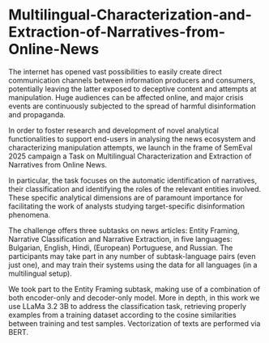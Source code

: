 # Multilingual-Characterization-and-Extraction-of-Narratives-from-Online-News

The internet has opened vast possibilities to easily create direct communication channels between information producers and consumers, potentially leaving the latter exposed to deceptive content and attempts at manipulation. Huge audiences can be affected online, and major crisis events are continuously subjected to the spread of harmful disinformation and propaganda.

In order to foster research and development of novel analytical functionalities to support end-users in analysing the news ecosystem and characterizing manipulation attempts, we launch in the frame of SemEval 2025 campaign a Task on Multilingual Characterization and Extraction of Narratives from Online News.

In particular, the task focuses on the automatic identification of narratives, their classification and identifying the roles of the relevant entities involved. These specific analytical dimensions are of paramount importance for facilitating the work of analysts studying target-specific disinformation phenomena.

The challenge offers three subtasks on news articles: Entity Framing, Narrative Classification and Narrative Extraction, in five languages: Bulgarian, English, Hindi, (European) Portuguese, and Russian. The participants may take part in any number of subtask-language pairs (even just one), and may train their systems using the data for all languages (in a multilingual setup).

We took part to the Entity Framing subtask, making use of a combination of both encoder-only and decoder-only model. More in depth, in this work we use LLaMa 3.2 3B to address the classification task, retrieving properly examples from a training dataset according to the cosine similarities between training and test samples. Vectorization of texts are performed via BERT.
